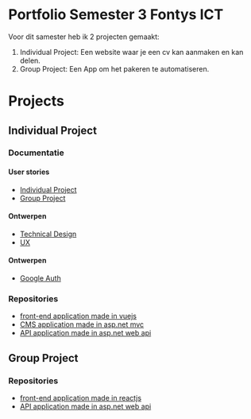 # Portfolio Semester 3 Fontys ICT

Voor dit samester heb ik 2 projecten gemaakt: 
1. Individual Project: Een website waar je een cv kan aanmaken en kan delen.
2. Group Project: Een App om het pakeren te automatiseren.

# Projects

## Individual Project

### Documentatie

#### User stories
- [Individual Project](https://github.com/davey2206/Portfolio_Semester_3/blob/main/Documentatie/UserStories/UserStories_Individual_Project.md)
- [Group Project](https://github.com/davey2206/Portfolio_Semester_3/blob/main/Documentatie/UserStories/UserStories_Group_Project.md)

#### Ontwerpen
- [Technical Design](https://github.com/davey2206/Portfolio_Semester_3/blob/main/Documentatie/Ontwerpen/Technical_design.md)
- [UX](https://github.com/davey2206/Portfolio_Semester_3/blob/main/Documentatie/Ontwerpen/UX.md)

#### Ontwerpen
- [Google Auth](https://github.com/davey2206/Portfolio_Semester_3/blob/main/Documentatie/Research/Research_Google_login.md)

### Repositories
- [front-end application made in vuejs](https://github.com/davey2206/MijnCV)
- [CMS application made in asp.net mvc](https://github.com/davey2206/MijnCV_CMS)
- [API application made in asp.net web api](https://github.com/davey2206/MijnCV_API)

## Group Project

### Repositories
- [front-end application made in reactjs](https://github.com/davey2206/proftaak_s3_front-end)
- [API application made in asp.net web api](https://github.com/davey2206/Proftaak_S3_API)
